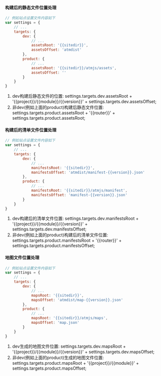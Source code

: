 #### 构建后的静态文件位置处理
```javascript
// 例如站点设置文件内容如下
var settings = {
	// ...
	targets: {
		dev: {
			// ...
			assetsRoot: '{{sitedir}}',
			assetsOffset: 'atmdist'
		},
		product: {
			// ...
			assetsRoot: '{{sitedir}}/atmjs/assets',
			assetsOffset: ''
		}
	}
}
```
1. dev构建后静态文件的位置: settings.targets.dev.assetsRoot + '{{project}}/{{module}}/{{version}}' + settings.targets.dev.assetsOffset;
2. 非dev(例如上面的product)构建后静态文件位置: settings.targets.product.assetsRoot + '{{router}}' + settings.targets.product.assetsRoot;

#### 构建后的清单文件位置处理
```javascript
// 例如站点设置文件内容如下
var settings = {
	// ...
	targets: {
		dev: {
			// ...
			manifestsRoot: '{{sitedir}}',
			manifestsOffset: 'atmdist/manifest-{{version}}.json'
		},
		product: {
			// ...
			manifestsRoot: '{{sitedir}}/atmjs/manifest',
			manifestsOffset: 'manifest-{{version}}.json'
		}
	}
}
```
1. dev构建后的清单文件位置: settings.targets.dev.manifestsRoot + '{{project}}/{{module}}/{{version}}' + settings.targets.dev.manifestsOffset;
2. 非dev(例如上面的product)构建后的清单文件位置: settings.targets.product.manifestsRoot + '{{router}}' + settings.targets.product.manifestsOffset;

#### 地图文件位置处理
```javascript
// 例如站点设置文件内容如下
var settings = {
	// ...
	targets: {
		dev: {
			// ...
			mapsRoot: '{{sitedir}}',
			mapsOffset: 'atmdist/map-{{version}}.json'
		},
		product: {
			// ...
			mapsRoot: '{{sitedir}}/atmjs/maps',
			mapsOffset: 'map.json'
		}
	}
}
```
1. dev生成的地图文件位置: settings.targets.dev.mapsRoot + '{{project}}/{{module}}/{{version}}' + settings.targets.dev.mapsOffset;
2. 非dev(例如上面的product)生成的地图文件位置: settings.targets.product.mapsRoot + '{{project}}/{{module}}' + settings.targets.product.mapsOffset;
